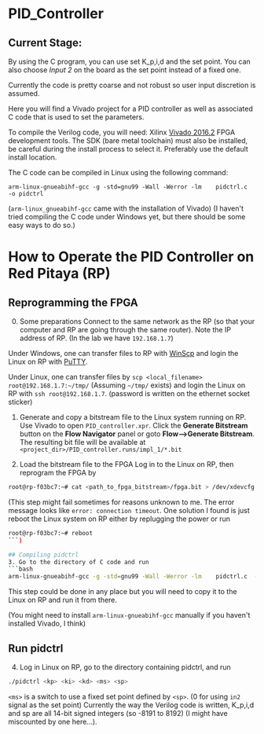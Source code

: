 # PID_Controller

## Current Stage:
By using the C program, you can use set K_p,i,d and the set point. You can also choose *Input 2* on the board as the set point instead of a fixed one.

Currently the code is pretty coarse and not robust so user input discretion is assumed.

Here you will find a Vivado project for a PID controller as well as associated C code that is used to set the parameters. 

To compile the Verilog code, you will need:
  Xilinx [Vivado 2016.2](http://www.xilinx.com/support/download.html) FPGA development tools. The SDK (bare metal toolchain) must also be installed, be careful during the install process to select it. Preferably use the default install location.

The C code can be compiled in Linux using the following command:
```
arm-linux-gnueabihf-gcc -g -std=gnu99 -Wall -Werror -lm    pidctrl.c  -o pidctrl
```
  (`arm-linux_gnueabihf-gcc` came with the installation of Vivado)
  (I haven't tried compiling the C code under Windows yet, but there should be some easy ways to do so.)

# How to Operate the PID Controller on Red Pitaya (RP)
## Reprogramming the FPGA
0. Some preparations
Connect to the same network as the RP (so that your computer and RP are going through the same router). Note the IP address of RP. (In the lab we have ``192.168.1.7``)

Under Windows, one can transfer files to RP with [WinScp](https://winscp.net/eng/download.php) and login the Linux on RP with [PuTTY](http://www.putty.org/).

Under Linux, one can transfer files by `scp <local_filename> root@192.168.1.7:~/tmp/` (Assuming `~/tmp/` exists)
and login the Linux on RP with `ssh root@192.168.1.7`. (password is written on the ethernet socket sticker)

1. Generate and copy a bitstream file to the Linux system running on RP.
Use Vivado to open `PID_controller.xpr`. Click the **Generate Bitstream** button on the **Flow Navigator** panel or goto **Flow-->Generate Bitstream**. The resulting bit file will be available at `<project_dir>/PID_controller.runs/impl_1/*.bit`

2. Load the bitstream file to the FPGA
Log in to the Linux on RP, then reprogram the FPGA by 
```bash
root@rp-f03bc7:~# cat <path_to_fpga_bitstream>/fpga.bit > /dev/xdevcfg
```

(This step might fail sometimes for reasons unknown to me. The error message looks like `error: connection timeout`. One solution I found is just reboot the Linux system on RP either by replugging the power or run 
```bash
root@rp-f03bc7:~# reboot
```)

## Compiling pidctrl
3. Go to the directory of C code and run
```bash
arm-linux-gnueabihf-gcc -g -std=gnu99 -Wall -Werror -lm    pidctrl.c  -o pidctrl
```
This step could be done in any place but you will need to copy it to the Linux on RP and run it from there.

(You might need to install `arm-linux-gnueabihf-gcc` manually if you haven't installed Vivado, I think)

## Run pidctrl
4. Log in Linux on RP, go to the directory containing pidctrl, and run
```bash
./pidctrl <kp> <ki> <kd> <ms> <sp>
```
`<ms>` is a switch to use a fixed set point defined by `<sp>`. (0 for using `in2` signal as the set point)
Currently the way the Verilog code is written, K_p,i,d and sp are all 14-bit signed integers (so -8191 to 8192) (I might have miscounted by one here...).

